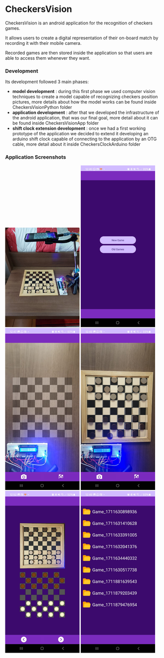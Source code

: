 # CheckersVision

CheckersVision is an android application for the recognition of checkers games.

It allows users to create a digital representation of their on-board match by recording it with their mobile camera.

Recorded games are then stored inside the application so that users are able to access them whenever they want.

### Development

Its development followed 3 main phases:

* **model development** : during this first phase we used computer vision techniques to create a model capable of recognizing checkers position pictures, more details about how the model works can be found inside CheckersVisionPython folder
* **application development** : after that we developed the infrastructure of the android application, that was our final goal, more detail about it can be found inside CheckersVisionApp folder
* **shift clock extension development** : once we had a first working prototype of the application we decided to extend it developing an arduino shift clock capable of connecting to the application by an OTG cable, more detail about it inside CheckersClockArduino folder

### **Application Screenshots**


<img src="resources/external_view.jpeg" width="240px" height="auto">

<img src="resources/main_activity_screen.jpeg" width="240px" height="auto">

<img src="resources/new_game_activity_screen_0.jpeg" width="240px" height="auto">

<img src="resources/new_game_activity_screen_1.jpeg" width="240px" height="auto">

<img src="resources/prediction_activity_screen.jpeg" width="240px" height="auto">

<img src="resources/old_games_activity_screen.jpeg" width="240px" height="auto">
